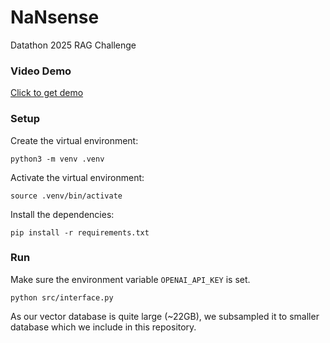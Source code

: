 # NaNsense

Datathon 2025 RAG Challenge

### Video Demo
[Click to get demo](./video-demo.mov)

### Setup

Create the virtual environment:
```
python3 -m venv .venv
```

Activate the virtual environment:
```
source .venv/bin/activate
```

Install the dependencies:
```
pip install -r requirements.txt
```

### Run

Make sure the environment variable `OPENAI_API_KEY` is set.

```
python src/interface.py
```

As our vector database is quite large (~22GB), we subsampled it to smaller database which we include in this repository.
